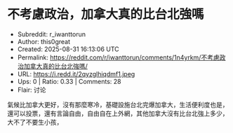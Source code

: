 # 不考慮政治，加拿大真的比台北強嗎

- Subreddit: r_iwanttorun
- Author: this0great
- Created: 2025-08-31 16:13:06 UTC
- Permalink: https://reddit.com/r/iwanttorun/comments/1n4yrkm/不考慮政治加拿大真的比台北強嗎/
- URL: https://i.redd.it/2qyzglhiqdmf1.jpeg
- Ups: 0 | Ratio: 0.33 | Comments: 28
- Flair: 讨论


氣候比加拿大更好，沒有那麼寒冷，基礎設施台北完爆加拿大，生活便利度也是，還可以投票，還有言論自由，自由自在上外網，其他加拿大沒有比台北強上多少，大不了不要生小孩，

